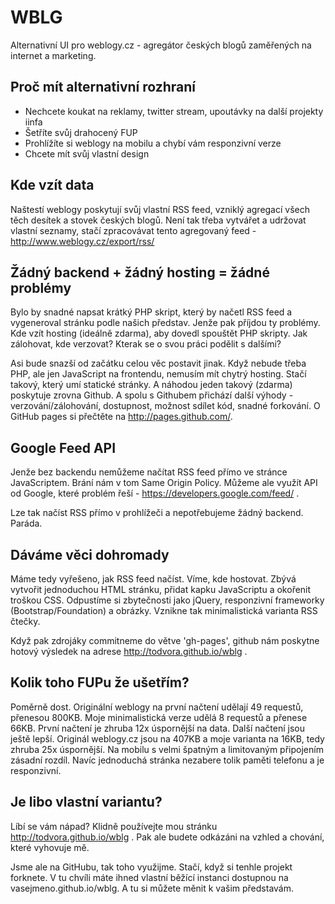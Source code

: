 WBLG
====

Alternativní UI pro weblogy.cz - agregátor českých blogů zaměřených na internet a marketing.

Proč mít alternativní rozhraní
------------------------------
- Nechcete koukat na reklamy, twitter stream, upoutávky na další projekty iinfa
- Šetříte svůj drahocený FUP
- Prohlížíte si weblogy na mobilu a chybí vám responzivní verze
- Chcete mít svůj vlastní design

Kde vzít data
-------------
Naštestí weblogy poskytují svůj vlastní RSS feed, vzniklý agregací všech těch desítek a stovek českých blogů. Není tak třeba vytvářet a udržovat vlastní seznamy, stačí zpracovávat tento agregovaný feed - http://www.weblogy.cz/export/rss/


Žádný backend + žádný hosting = žádné problémy
----------------------------------------------
Bylo by snadné napsat krátký PHP skript, který by načetl RSS feed a vygeneroval stránku podle našich představ. Jenže pak příjdou ty problémy. Kde vzít hosting (ideálně zdarma), aby dovedl spouštět PHP skripty. Jak zálohovat, kde verzovat? Kterak se o svou práci podělit s dalšími?

Asi bude snazší od začátku celou věc postavit jinak. Když nebude třeba PHP, ale jen JavaScript na frontendu, nemusím mít chytrý hosting. Stačí takový, který umí statické stránky. A náhodou jeden takový (zdarma) poskytuje zrovna Github. A spolu s Githubem přichází další výhody - verzování/zálohování, dostupnost, možnost sdílet kód, snadné forkování. O GitHub pages si přečtěte na http://pages.github.com/.

Google Feed API
---------------
Jenže bez backendu nemůžeme načítat RSS feed přímo ve stránce JavaScriptem. Brání nám v tom Same Origin Policy. Můžeme ale využít API od Google, které problém řeší - https://developers.google.com/feed/ .  

Lze tak načíst RSS přímo v prohlížeči a nepotřebujeme žádný backend. Paráda. 

Dáváme věci dohromady
---------------------
Máme tedy vyřešeno, jak RSS feed načíst. Víme, kde hostovat. Zbývá vytvořit jednoduchou HTML stránku, přidat kapku JavaScriptu a okořenit troškou CSS. Odpustíme si zbytečnosti jako jQuery, responzivní frameworky (Bootstrap/Foundation) a obrázky. Vznikne tak minimalistická varianta RSS čtečky. 

Když pak zdrojáky commitneme do větve 'gh-pages', github nám poskytne hotový výsledek na adrese http://todvora.github.io/wblg . 

Kolik toho FUPu že ušetřím?
---------------------------
Poměrně dost. Originální weblogy na první načtení udělají 49 requestů, přenesou 800KB. Moje minimalistická verze udělá 8 requestů a přenese 66KB. První načtení je zhruba 12x úspornější na data. Další načtení jsou ještě lepší. Originál weblogy.cz jsou na 407KB a moje varianta na 16KB, tedy zhruba 25x úspornější. Na mobilu s velmi špatným a limitovaným připojením zásadní rozdíl. Navíc jednoduchá stránka nezabere tolik paměti telefonu a je responzivní. 

Je libo vlastní variantu?
-------------------------
Líbí se vám nápad? Klidně používejte mou stránku http://todvora.github.io/wblg . Pak ale budete odkázáni na vzhled a chování, které vyhovuje mě. 

Jsme ale na GitHubu, tak toho využijme. Stačí, když si tenhle projekt forknete. V tu chvíli máte ihned vlastní běžící instanci dostupnou na vasejmeno.github.io/wblg. A tu si můžete měnit k vašim představám. 
